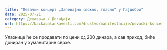 ```yaml
---
title: "Певачки концерт „Запевајмо сложно, гласно“ у Гајдобри"
date: 2025-07-21
category: Дешавања / Догађаји
url: https://backapalankavesti.com/drustvo/manifestacije/pevacki-koncert-zapevajmo-slozno-glasno-u-gajdobri/
---
```


Улазнице ће се продавати по цени од 200 динара, а сав приход, биће дониран у хуманитарне сврхе.
